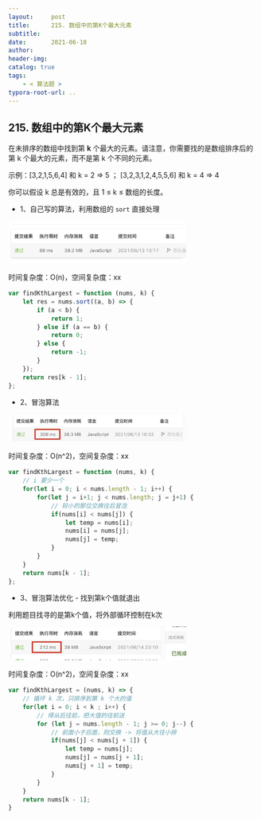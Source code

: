 ```yaml
---
layout:     post
title:      215. 数组中的第K个最大元素
subtitle:  
date:       2021-06-10
author:     
header-img: 
catalog: true
tags:
    - < 算法题 >
typora-root-url: ..
---
```


## 215. 数组中的第K个最大元素

在未排序的数组中找到第 **k** 个最大的元素。请注意，你需要找的是数组排序后的第 k 个最大的元素，而不是第 k 个不同的元素。

示例：[3,2,1,5,6,4] 和 k = 2  =>  5 ；  [3,2,3,1,2,4,5,5,6] 和 k = 4 => 4

你可以假设 k 总是有效的，且 1 ≤ k ≤ 数组的长度。

- 1、自己写的算法，利用数组的 `sort` 直接处理

<img src="/../img/assets_2019/image-20210613132001921.png" alt="image-20210613132001921" style="zoom:35%;" />

时间复杂度：O(n)，空间复杂度：xx

```js
var findKthLargest = function (nums, k) {
    let res = nums.sort((a, b) => {
        if (a < b) {
          	return 1;
        } else if (a == b) {
          	return 0;
        } else {
          	return -1;
        }
    });
    return res[k - 1];
};
```

- 2、冒泡算法

<img src="/../img/assets_2019/image-20210613163346322.png" alt="image-20210613163346322" style="zoom:35%;" />

时间复杂度：O(n^2)，空间复杂度：xx

```js
var findKthLargest = function (nums, k) {
   	// i 要少一个
    for(let i = 0; i < nums.length - 1; i++) {
        for(let j = i+1; j < nums.length; j = j+1) {
          	// 较小的那位交换往后冒泡
            if(nums[i] < nums[j]) {
                let temp = nums[i];
                nums[i] = nums[j];
                nums[j] = temp;
            }
        }
    }
    return nums[k - 1];
};
```

- 3、冒泡算法优化 - 找到第k个值就退出

利用题目找寻的是第k个值，将外部循环控制在k次

<img src="/../img/assets_2019/image-20210614231558216.png" alt="image-20210614231558216" style="zoom:35%;" />

时间复杂度：O(n^2)，空间复杂度：xx

```js
var findKthLargest = (nums, k) => {
    // 循环 k 次，只排序到第 k 个大的值
    for(let i = 0; i < k ; i++) {
        // 得从后往前，把大值的往前送
        for (let j = nums.length - 1; j >= 0; j--) {
            // 前面小于后面，则交换 -> 将值从大往小排
            if(nums[j] < nums[j + 1]) {
                let temp = nums[j];
                nums[j] = nums[j + 1];
                nums[j + 1] = temp;
            }
        }
    }
    return nums[k - 1];
}
```



